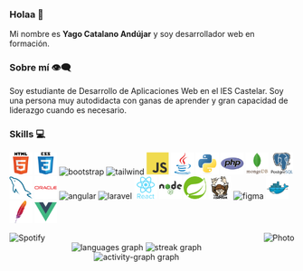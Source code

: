 ### Holaa 👋

Mi nombre es **Yago Catalano Andújar** y soy desarrollador web en formación.

### Sobre mí 👁️‍🗨️

Soy estudiante de Desarrollo de Aplicaciones Web en el IES Castelar. 
Soy una persona muy autodidacta con ganas de aprender y gran capacidad de liderazgo cuando es necesario.

### Skills 💻

<p align="left"> 

   <img src="https://raw.githubusercontent.com/devicons/devicon/master/icons/html5/html5-original-wordmark.svg" alt="html5" width="40" height="40"/> 
    <img src="https://raw.githubusercontent.com/devicons/devicon/master/icons/css3/css3-original-wordmark.svg" alt="css3" width="40" height="40"/> 
    <img src="https://upload.wikimedia.org/wikipedia/commons/b/b2/Bootstrap_logo.svg" alt="bootstrap" width="40" height="40"/> 
    <img src="https://www.vectorlogo.zone/logos/tailwindcss/tailwindcss-icon.svg" alt="tailwind" width="40" height="40"/> 
<img src="https://raw.githubusercontent.com/devicons/devicon/master/icons/javascript/javascript-original.svg" alt="javascript" width="40" height="40"/> 
<img src="https://raw.githubusercontent.com/devicons/devicon/master/icons/java/java-original.svg" alt="java" width="40" height="40"/> 
<img src="https://raw.githubusercontent.com/devicons/devicon/master/icons/python/python-original.svg" alt="python" width="40" height="40"/> 
<img src="https://raw.githubusercontent.com/devicons/devicon/master/icons/php/php-original.svg" alt="php" width="40" height="40"/> 


  <img src="https://raw.githubusercontent.com/devicons/devicon/master/icons/mongodb/mongodb-original-wordmark.svg" alt="mongodb" width="40" height="40"/> 
    <img src="https://raw.githubusercontent.com/devicons/devicon/master/icons/postgresql/postgresql-original-wordmark.svg" alt="postgresql" width="40" height="40"/> 
    <img src="https://raw.githubusercontent.com/devicons/devicon/master/icons/mysql/mysql-original.svg" alt="mysql" width="40" height="40" />
    <img src="https://raw.githubusercontent.com/devicons/devicon/master/icons/oracle/oracle-original.svg" alt="oracle" width="40" height="40"/> 

  <img src="https://angular.io/assets/images/logos/angular/angular.svg" alt="angular" width="40" height="40"/> 
    <img src="https://static-00.iconduck.com/assets.00/laravel-icon-497x512-uwybstke.png" alt="laravel" width="40" height="40"/> 
    <img src="https://raw.githubusercontent.com/devicons/devicon/master/icons/react/react-original-wordmark.svg" alt="react" width="40" height="40"/> 
    <img src="https://raw.githubusercontent.com/devicons/devicon/master/icons/nodejs/nodejs-original-wordmark.svg" alt="nodejs" width="40" height="40"/> 
   <img src="https://raw.githubusercontent.com/devicons/devicon/master/icons/spring/spring-original.svg" alt="spring" width="40" height="40" />
    <img src="https://raw.githubusercontent.com/devicons/devicon/master/icons/composer/composer-original.svg" alt="composer" width="40" height="40" />
    <img src="https://upload.wikimedia.org/wikipedia/commons/3/33/Figma-logo.svg" alt="figma" width="40" height="40"/> 
    <img src="https://raw.githubusercontent.com/devicons/devicon/master/icons/docker/docker-original.svg" alt="docker" width="40" height="40" />
    <img src="https://raw.githubusercontent.com/devicons/devicon/master/icons/apache/apache-original.svg" alt="apache" width="40" height="40" />
    <img src="https://raw.githubusercontent.com/devicons/devicon/master/icons/vuejs/vuejs-original.svg" alt="apache" width="40" height="40" />

   
    

</p>

<div display= "flex" flex-direction="row"  align-items=" center">
   <img src="https://spotify-recently-played-readme.vercel.app/api?user=yago-catalano" alt="Spotify" height= "auto">
   <img height="200" src="https://media.licdn.com/dms/image/v2/D4E03AQETQzCVkICC_Q/profile-displayphoto-shrink_200_200/profile-displayphoto-shrink_200_200/0/1726314598929?e=1733356800&v=beta&t=3PlrjBtJdz4C1Lb89SpDkui3uIzpqughdteqg4qyML4" alt="Photo" align="right">
  
</div>


<div align="center">
  <img src="https://github-readme-stats.vercel.app/api/top-langs?username=CatanduYago&locale=en&hide_title=false&layout=compact&card_width=320&langs_count=5&theme=react&hide_border=false&order=2" height="150" alt="languages graph" />
  <img src="https://streak-stats.demolab.com?user=CatanduYago&locale=en&mode=daily&theme=react&hide_border=false&border_radius=5&order=3" height="150" alt="streak graph" />
</div>

<div align="center">
  <img src="https://github-readme-activity-graph.vercel.app/graph?username=CatanduYago&radius=16&theme=react&area=true&order=5" height="300" alt="activity-graph graph" />
</div>
